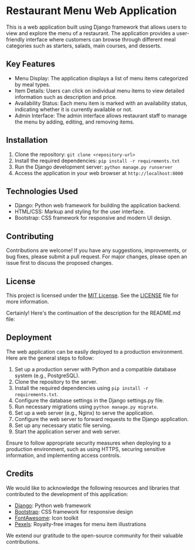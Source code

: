 # Restaurant Menu Web Application

This is a web application built using Django framework that allows users to view and explore the menu of a restaurant. The application provides a user-friendly interface where customers can browse through different meal categories such as starters, salads, main courses, and desserts.

## Key Features

- Menu Display: The application displays a list of menu items categorized by meal types.
- Item Details: Users can click on individual menu items to view detailed information such as description and price.
- Availability Status: Each menu item is marked with an availability status, indicating whether it is currently available or not.
- Admin Interface: The admin interface allows restaurant staff to manage the menu by adding, editing, and removing items.

## Installation

1. Clone the repository: `git clone <repository-url>`
2. Install the required dependencies: `pip install -r requirements.txt`
3. Run the Django development server: `python manage.py runserver`
4. Access the application in your web browser at `http://localhost:8000`

## Technologies Used

- Django: Python web framework for building the application backend.
- HTML/CSS: Markup and styling for the user interface.
- Bootstrap: CSS framework for responsive and modern UI design.

## Contributing

Contributions are welcome! If you have any suggestions, improvements, or bug fixes, please submit a pull request. For major changes, please open an issue first to discuss the proposed changes.

## License

This project is licensed under the [MIT License](https://opensource.org/licenses/MIT). See the [LICENSE](LICENSE) file for more information.

Certainly! Here's the continuation of the description for the README.md file:

## Deployment

The web application can be easily deployed to a production environment. Here are the general steps to follow:

1. Set up a production server with Python and a compatible database system (e.g., PostgreSQL).
2. Clone the repository to the server.
3. Install the required dependencies using `pip install -r requirements.txt`.
4. Configure the database settings in the Django settings.py file.
5. Run necessary migrations using `python manage.py migrate`.
6. Set up a web server (e.g., Nginx) to serve the application.
7. Configure the web server to forward requests to the Django application.
8. Set up any necessary static file serving.
9. Start the application server and web server.

Ensure to follow appropriate security measures when deploying to a production environment, such as using HTTPS, securing sensitive information, and implementing access controls.

## Credits

We would like to acknowledge the following resources and libraries that contributed to the development of this application:

- [Django](https://www.djangoproject.com): Python web framework
- [Bootstrap](https://getbootstrap.com): CSS framework for responsive design
- [FontAwesome](https://fontawesome.com): Icon toolkit
- [Pexels](https://www.pexels.com): Royalty-free images for menu item illustrations

We extend our gratitude to the open-source community for their valuable contributions.
